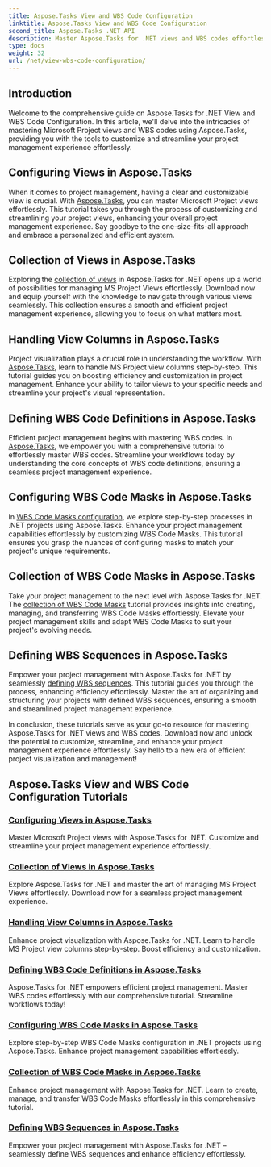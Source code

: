 ```yaml
---
title: Aspose.Tasks View and WBS Code Configuration
linktitle: Aspose.Tasks View and WBS Code Configuration
second_title: Aspose.Tasks .NET API
description: Master Aspose.Tasks for .NET views and WBS codes effortlessly. Customize project management with our step-by-step tutorials. Download now for seamless project visualization.
type: docs
weight: 32
url: /net/view-wbs-code-configuration/
---
```


## Introduction

Welcome to the comprehensive guide on Aspose.Tasks for .NET View and WBS Code Configuration. In this article, we'll delve into the intricacies of mastering Microsoft Project views and WBS codes using Aspose.Tasks, providing you with the tools to customize and streamline your project management experience effortlessly.

## Configuring Views in Aspose.Tasks

When it comes to project management, having a clear and customizable view is crucial. With [Aspose.Tasks](./configuring-views/), you can master Microsoft Project views effortlessly. This tutorial takes you through the process of customizing and streamlining your project views, enhancing your overall project management experience. Say goodbye to the one-size-fits-all approach and embrace a personalized and efficient system.

## Collection of Views in Aspose.Tasks

Exploring the [collection of views](./view-collection/) in Aspose.Tasks for .NET opens up a world of possibilities for managing MS Project Views effortlessly. Download now and equip yourself with the knowledge to navigate through various views seamlessly. This collection ensures a smooth and efficient project management experience, allowing you to focus on what matters most.

## Handling View Columns in Aspose.Tasks

Project visualization plays a crucial role in understanding the workflow. With [Aspose.Tasks](./view-columns/), learn to handle MS Project view columns step-by-step. This tutorial guides you on boosting efficiency and customization in project management. Enhance your ability to tailor views to your specific needs and streamline your project's visual representation.

## Defining WBS Code Definitions in Aspose.Tasks

Efficient project management begins with mastering WBS codes. In [Aspose.Tasks](./wbs-code-definitions/), we empower you with a comprehensive tutorial to effortlessly master WBS codes. Streamline your workflows today by understanding the core concepts of WBS code definitions, ensuring a seamless project management experience.

## Configuring WBS Code Masks in Aspose.Tasks

In [WBS Code Masks configuration](./wbs-code-masks/), we explore step-by-step processes in .NET projects using Aspose.Tasks. Enhance your project management capabilities effortlessly by customizing WBS Code Masks. This tutorial ensures you grasp the nuances of configuring masks to match your project's unique requirements.

## Collection of WBS Code Masks in Aspose.Tasks

Take your project management to the next level with Aspose.Tasks for .NET. The [collection of WBS Code Masks](./wbs-code-mask-collection/) tutorial provides insights into creating, managing, and transferring WBS Code Masks effortlessly. Elevate your project management skills and adapt WBS Code Masks to suit your project's evolving needs.

## Defining WBS Sequences in Aspose.Tasks

Empower your project management with Aspose.Tasks for .NET by seamlessly [defining WBS sequences](./wbs-sequences/). This tutorial guides you through the process, enhancing efficiency effortlessly. Master the art of organizing and structuring your projects with defined WBS sequences, ensuring a smooth and streamlined project management experience.

In conclusion, these tutorials serve as your go-to resource for mastering Aspose.Tasks for .NET views and WBS codes. Download now and unlock the potential to customize, streamline, and enhance your project management experience effortlessly. Say hello to a new era of efficient project visualization and management!
## Aspose.Tasks View and WBS Code Configuration Tutorials
### [Configuring Views in Aspose.Tasks](./configuring-views/)
Master Microsoft Project views with Aspose.Tasks for .NET. Customize and streamline your project management experience effortlessly.
### [Collection of Views in Aspose.Tasks](./view-collection/)
Explore Aspose.Tasks for .NET and master the art of managing MS Project Views effortlessly. Download now for a seamless project management experience.
### [Handling View Columns in Aspose.Tasks](./view-columns/)
Enhance project visualization with Aspose.Tasks for .NET. Learn to handle MS Project view columns step-by-step. Boost efficiency and customization.
### [Defining WBS Code Definitions in Aspose.Tasks](./wbs-code-definitions/)
Aspose.Tasks for .NET empowers efficient project management. Master WBS codes effortlessly with our comprehensive tutorial. Streamline workflows today!
### [Configuring WBS Code Masks in Aspose.Tasks](./wbs-code-masks/)
Explore step-by-step WBS Code Masks configuration in .NET projects using Aspose.Tasks. Enhance project management capabilities effortlessly.
### [Collection of WBS Code Masks in Aspose.Tasks](./wbs-code-mask-collection/)
Enhance project management with Aspose.Tasks for .NET. Learn to create, manage, and transfer WBS Code Masks effortlessly in this comprehensive tutorial.
### [Defining WBS Sequences in Aspose.Tasks](./wbs-sequences/)
Empower your project management with Aspose.Tasks for .NET – seamlessly define WBS sequences and enhance efficiency effortlessly.